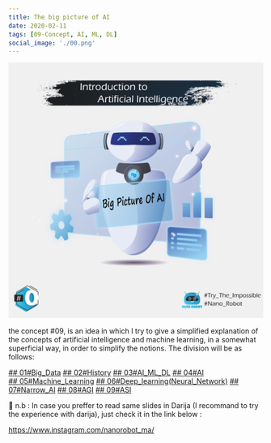 ```yaml
---
title: The big picture of AI
date: 2020-02-11
tags: [09-Concept, AI, ML, DL]
social_image: './00.png'
---
```


![Intro](./00.png)

the concept #09, is an idea in which I try to give a simplified explanation of the concepts of artificial intelligence and machine learning, in a somewhat superficial way, in order to simplify the notions. The division will be as follows:

[## 01#Big_Data](https://miliari.me/blog/2020/AI-ML-DL/01-big-data/big-data/)
[## 02#History](https://miliari.me/blog/2020/AI-ML-DL/02-history-of-ai/histroy-ai/) 
[## 03#AI_ML_DL](https://miliari.me/blog/2020/AI-ML-DL/03-AI-ML-DL/AI-ML-DL/) 
[## 04#AI](https://miliari.me/blog/2020/AI-ML-DL/04-AI/AI/)  
[## 05#Machine_Learning](https://miliari.me/blog/2020/AI-ML-DL/05-Machine-Learning/ML/)
[## 06#Deep_learning(Neural_Network)](https://miliari.me/blog/2020/AI-ML-DL/06-Deep-Learning/DL/)
[## 07#Narrow_AI](https://miliari.me/blog/2020/AI-ML-DL/07-Narrow-AI/Narrow-AI/)
[## 08#AGI](https://miliari.me/blog/2020/AI-ML-DL/08-AGI/AGI/)
[## 09#ASI](https://miliari.me/blog/2020/AI-ML-DL/09-ASI/ASI/)

🚨 n.b : In case you preffer to read same slides in Darija (I recommand to try the experience with darija), just check it in the link below :

https://www.instagram.com/nanorobot_ma/ 